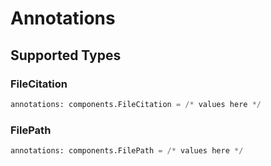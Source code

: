 # Annotations


## Supported Types

### FileCitation

```python
annotations: components.FileCitation = /* values here */
```

### FilePath

```python
annotations: components.FilePath = /* values here */
```

